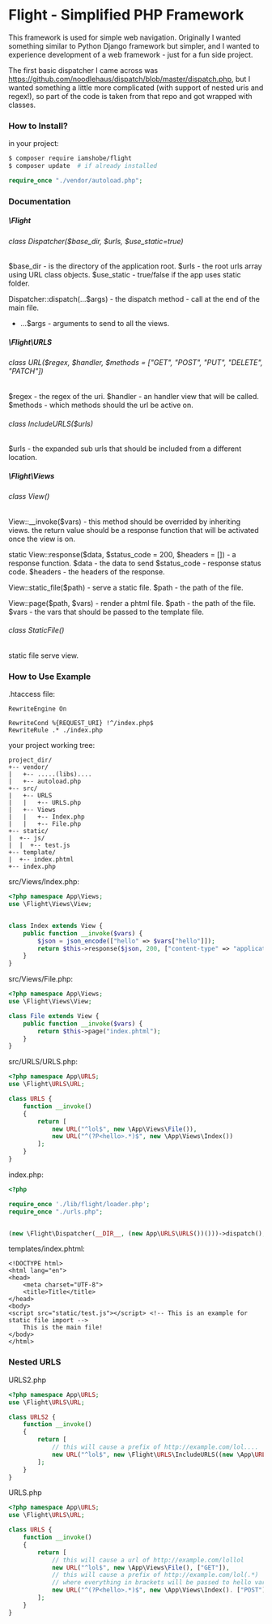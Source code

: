 # Flight - Simplified PHP Framework
This framework is used for simple web navigation.
Originally I wanted something similar to Python Django framework but simpler, 
and I wanted to experience development of a web framework - just for a fun side project.

The first basic dispatcher I came across was https://github.com/noodlehaus/dispatch/blob/master/dispatch.php,
but I wanted something a little more complicated (with support of nested uris and regex!),
so part of the code is taken from that repo and got wrapped with classes.  


### How to Install?
in your project:
```bash
$ composer require iamshobe/flight
$ composer update  # if already installed
```
```php
require_once "./vendor/autoload.php";
```
### Documentation 

##### \Flight
###### class Dispatcher($base_dir, $urls, $use_static=true)
$base_dir - is the directory of the application root.
$urls - the root urls array using URL class objects.
$use_static - true/false if the app uses static folder.

Dispatcher::dispatch(...$args) - the dispatch method - call at the end of the main file.
- ...$args - arguments to send to all the views.


##### \Flight\URLS
###### class URL($regex, $handler, $methods = ["GET", "POST", "PUT", "DELETE", "PATCH"])
$regex - the regex of the uri.
$handler - an handler view that will be called.
$methods - which methods should the url be active on.

###### class IncludeURLS($urls)

$urls - the expanded sub urls that should be included from a different location.

##### \Flight\Views
###### class View()
View::__invoke($vars) - this method should be overrided by inheriting views.
the return value should be a response function that will be activated once the view is on.

static View::response($data, $status_code = 200, $headers = []) - a response function.
$data - the data to send
$status_code - response status code.
$headers - the headers of the response.

View::static_file($path) - serve a static file.
$path - the path of the file.

View::page($path, $vars) - render a phtml file.
$path - the path of the file.
$vars - the vars that should be passed to the template file.

###### class StaticFile() 
static file serve view.


### How to Use Example
.htaccess file:
```apacheconfig
RewriteEngine On

RewriteCond %{REQUEST_URI} !^/index.php$
RewriteRule .* ./index.php
```

your project working tree:

```
project_dir/
+-- vendor/
|   +-- .....(libs)....
|   +-- autoload.php
+-- src/
|   +-- URLS
|   |   +-- URLS.php
|   +-- Views
|   |   +-- Index.php
|   |   +-- File.php
+-- static/
|  +-- js/
|  |  +-- test.js
+-- template/
|  +-- index.phtml
+-- index.php
```

src/Views/Index.php:
```php
<?php namespace App\Views;
use \Flight\Views\View;


class Index extends View {
    public function __invoke($vars) {
        $json = json_encode(["hello" => $vars["hello"]]);
        return $this->response($json, 200, ["content-type" => "application/json"]);
    }
}
```
src/Views/File.php:
```php
<?php namespace App\Views;
use \Flight\Views\View;

class File extends View {
    public function __invoke($vars) {
        return $this->page("index.phtml");
    }
}
```

src/URLS/URLS.php:
```php
<?php namespace App\URLS;
use \Flight\URLS\URL;

class URLS {
    function __invoke()
    {
        return [
            new URL("^lol$", new \App\Views\File()),
            new URL("^(?P<hello>.*)$", new \App\Views\Index())
        ];
    }
}
```

index.php:
```php
<?php

require_once './lib/flight/loader.php';
require_once "./urls.php";


(new \Flight\Dispatcher(__DIR__, (new App\URLS\URLS())()))->dispatch();
```

templates/index.phtml:
```phtml
<!DOCTYPE html>
<html lang="en">
<head>
    <meta charset="UTF-8">
    <title>Title</title>
</head>
<body>
<script src="static/test.js"></script> <!-- This is an example for static file import -->
    This is the main file!
</body>
</html>
```

### Nested URLS
URLS2.php
```php
<?php namespace App\URLS;
use \Flight\URLS\URL;

class URLS2 {
    function __invoke()
    {
        return [
            // this will cause a prefix of http://example.com/lol....
            new URL("^lol$", new \Flight\URLS\IncludeURLS((new \App\URLS\URLS())())) 
        ];
    }
}
```
URLS.php
```php
<?php namespace App\URLS;
use \Flight\URLS\URL;

class URLS {
    function __invoke()
    {
        return [
            // this will cause a url of http://example.com/lollol
            new URL("^lol$", new \App\Views\File(), ["GET"]),
            // this will cause a prefix of http://example.com/lol(.*)
            // where everything in brackets will be passed to hello var array.
            new URL("^(?P<hello>.*)$", new \App\Views\Index(). ["POST"])
        ];
    }
}
```

